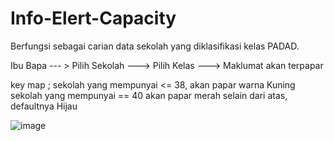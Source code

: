 # Info-Elert-Capacity

Berfungsi sebagai carian data sekolah yang diklasifikasi kelas PADAD. 

Ibu Bapa --- > Pilih Sekolah ---> Pilih Kelas ---> Maklumat akan terpapar 

key map ;
sekolah yang mempunyai <= 38, akan papar warna Kuning
sekolah yang mempunyai == 40 akan papar merah
selain dari atas, defaultnya Hijau

![image](https://github.com/maxsim86/info-kepadatan-kelas/assets/309479/dd9bc3bc-3bf2-41d7-a0cd-be60994a5719)



